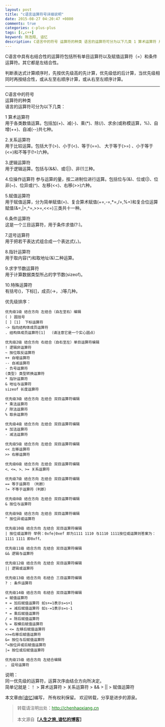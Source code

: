 ```yaml
---
layout: post
title: "c语言运算符号详细说明"
date: 2015-08-27 04:20:47 +0800
comments: true
categories: c-plus-plus
tags: [c,c++]
keyword: 陈浩翔, 谙忆
description: C语言中的符号 运算符的种类 语言的运算符可分为以下几类 1 算术运算符 用于各类数值运算。包括加(+)、减(-)、乘(*)、除(/)、求余(或称模运算，%)、自增(++)、自减(–)共七种。 2.关系运算符 用于比较运算。包括大于(>)、小于(<)、等于(==)、 大于等于(>=) 、小于等于(<=)和不等于(!=)六种。 3.逻辑运算符 用于逻辑运算。包括与(&&)、
---
```



C语言中具有右结合性的运算符包括所有单目运算符以及赋值运算符（=）和条件运算符。其它都是左结合性。

判断表达式计算顺序时，先按优先级高的先计算，优先级低的后计算，当优先级相同时再按结合性，或从左至右顺序计算，或从右至左顺序计算。

<!-- more -->
----------

C语言中的符号  
运算符的种类  
语言的运算符可分为以下几类：  

1 算术运算符  
用于各类数值运算。包括加(+)、减(-)、乘(*)、除(/)、求余(或称模运算，%)、自增(++)、自减(--)共七种。  

2.关系运算符  
用于比较运算。包括大于(>)、小于(<)、等于(==)、 大于等于(>=) 、小于等于(<=)和不等于(!=)六种。  

3.逻辑运算符  
用于逻辑运算。包括与(&&)、或(||)、非(!)三种。  

4.位操作运算符
参与运算的量，按二进制位进行运算。包括位与(&)、位或(|)、位非(~)、位异或(^)、左移(<<)、右移(>>)六种。  

5.赋值运算符  
用于赋值运算，分为简单赋值(=)、复合算术赋值(+=,-=,*=,/=,%=)和复合位运算赋值(&=,|=,^=,>>=,<<=)三类共十一种。

6.条件运算符  
这是一个三目运算符，用于条件求值(?:)。

7.逗号运算符  
用于把若干表达式组合成一个表达式(，)。

8.指针运算符  
用于取内容(*)和取地址(&)二种运算。

9.求字节数运算符  
用于计算数据类型所占的字节数(sizeof)。

10.特殊运算符  
有括号()，下标[]，成员(→，.)等几种。

优先级排序：  
```
优先级1级 结合方向 左结合（自左至右）编辑
( ) 圆括号
[ ] [1]  下标运算符
-> 指向结构体成员运算符
. 结构体成员运算符[1]  （请注意它是一个实心圆点）

优先级2级 结合方向 右结合（自右至左）单目运算符编辑
! 逻辑非运算符
~ 按位取反运算符
++ 自增运算符
-- 自减运算符
- 负号运算符
(类型) 类型转换运算符
* 指针运算符
& 地址与运算符
sizeof 长度运算符

优先级3级 结合方向 左结合 双目运算符编辑
* 乘法运算符
/ 除法运算符
% 取余运算符

优先级4级 结合方向 左结合 双目运算符编辑
+ 加法运算符
- 减法运算符

优先级5级 结合方向 左结合 双目运算符编辑
<< 左移运算符
>> 右移运算符

优先级6级 结合方向 左结合 双目运算符编辑
<、<=、>、>= 关系运算符

优先级7级 结合方向 左结合 双目运算符编辑
== 等于运算符 （判断）
!= 不等于运算符（判断）

优先级8级 结合方向 左结合 双目运算符编辑
& 按位与运算符

优先级9级 结合方向 左结合 双目运算符编辑
^ 按位异或运算符

优先级10级 结合方向 左结合 双目运算符编辑
| 按位或运算符 举例：0xfe|0xef 即为1111 1110 与1110 1111按位或运算则答案为：1111 1111 即0xff。

优先级11级 结合方向 左结合 双目运算符编辑
&& 逻辑与运算符

优先级12级 结合方向 左结合 双目运算符编辑
|| 逻辑或运算符

优先级13级 结合方向 右结合 三目运算符编辑
? : 条件运算符

优先级14级 结合方向 右结合 双目运算符编辑
= 赋值运算符
+ = 加后赋值运算符 如s+=1表示s=s+1
- = 减后赋值运算符 如s-=1表示s=s-1
* = 乘后赋值运算符
/ = 除后赋值运算符
% = 取模后赋值运算符
< <= 左移后赋值运算符
>>=右移后赋值运算符
&= 按位与后赋值运算符
^=按位异或后赋值运算符
|= 按位或后赋值运算符

优先级15级 结合方向 左结合编辑
， 逗号运算符
```

说明：  
同一优先级的运算符，运算次序由结合方向所决定。  
简单记就是：！ > 算术运算符 > 关系运算符 > && > || > 赋值运算符  


本文章由<a href="http://chenhaoxiang.cn/">[谙忆]</a>编写， 所有权利保留。 
欢迎转载，分享是进步的源泉。
<blockquote cite='陈浩翔'>
<p background-color='#D3D3D3'>转载请注明出处：<a href='http://chenhaoxiang.cn'><font color="green">http://chenhaoxiang.cn</font></a><br><br>
本文源自<strong>【<a href='http://chenhaoxiang.cn' target='_blank'>人生之旅_谙忆的博客</a>】</strong></p>
</blockquote>
